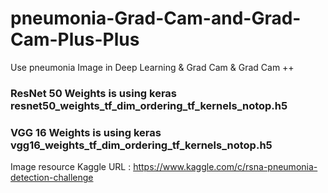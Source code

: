 # pneumonia-Grad-Cam-and-Grad-Cam-Plus-Plus
Use pneumonia Image in Deep Learning &amp; Grad Cam &amp; Grad Cam ++
### ResNet 50 Weights is using keras resnet50_weights_tf_dim_ordering_tf_kernels_notop.h5
### VGG 16 Weights is using keras vgg16_weights_tf_dim_ordering_tf_kernels_notop.h5

Image resource Kaggle URL : https://www.kaggle.com/c/rsna-pneumonia-detection-challenge
